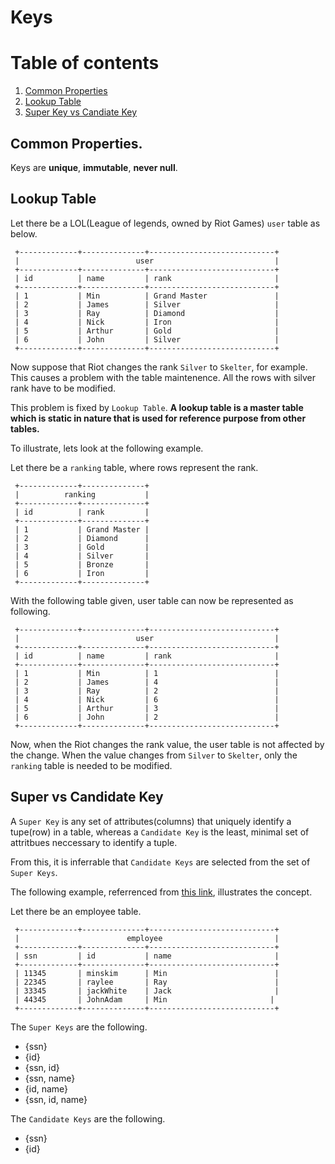 # Keys

# Table of contents

1. [Common Properties](#CommonProperties)
2. [Lookup Table](#LookUpTable)
3. [Super Key vs Candiate Key](#SuperCandidate)



## Common Properties.<a name="CommonProperties"></a>

Keys are <b>unique</b>, <b>immutable</b>, <b>never null</b>.

## Lookup Table <a name="LookUpTable" />

Let there be a LOL(League of legends, owned by Riot Games) `user` table as below.

```
 +-------------+--------------+----------------------------+
 |                          user                           |
 +-------------+--------------+----------------------------+
 | id          | name         | rank                       |
 +-------------+--------------+----------------------------+
 | 1           | Min          | Grand Master               |
 | 2           | James        | Silver                     |
 | 3           | Ray          | Diamond                    |
 | 4           | Nick         | Iron                       |
 | 5           | Arthur       | Gold                       |
 | 6           | John         | Silver                     |
 +-------------+--------------+----------------------------+
```

Now suppose that Riot changes the rank `Silver` to `Skelter`, for example.
This causes a problem with the table maintenence. All the rows with silver rank
have to be modified.

This problem is fixed by `Lookup Table`. <b>A lookup table is a master table which is static in nature that is used for reference purpose from other tables. </b> 

To illustrate, lets look at the following example.

Let there be a `ranking` table, where rows represent the rank.

```
 +-------------+--------------+
 |          ranking           |
 +-------------+--------------+
 | id          | rank         |
 +-------------+--------------+
 | 1           | Grand Master |
 | 2           | Diamond      |
 | 3           | Gold         |
 | 4           | Silver       |
 | 5           | Bronze       |
 | 6           | Iron         |
 +-------------+--------------+
```

With the following table given, user table can now be represented as following. 


```
 +-------------+--------------+----------------------------+
 |                          user                           |
 +-------------+--------------+----------------------------+
 | id          | name         | rank                       |
 +-------------+--------------+----------------------------+
 | 1           | Min          | 1                          |
 | 2           | James        | 4                          |
 | 3           | Ray          | 2                          |
 | 4           | Nick         | 6                          |
 | 5           | Arthur       | 3                          |
 | 6           | John         | 2                          |
 +-------------+--------------+----------------------------+
```

Now, when the Riot changes the rank value, the user table is not affected by the change. When the value changes from `Silver` to `Skelter`, only the `ranking` table is needed to be modified.

## Super vs Candidate Key<a name="SuperCandidate" />

A `Super Key` is any set of attributes(columns) that uniquely identify a tupe(row) in a table, whereas a `Candidate Key` is the least, minimal set of attritbues neccessary to identify a tuple.

From this, it is inferrable that `Candidate Keys` are selected from the set of `Super Keys`.

The following example, referrenced from [this link](https://beginnersbook.com/2015/04/super-key-in-dbms/), illustrates the concept.

Let there be an employee table.

```
 +-------------+--------------+----------------------------+
 |                        employee                         |
 +-------------+--------------+----------------------------+
 | ssn         | id           | name                       |
 +-------------+--------------+----------------------------+
 | 11345       | minskim      | Min                        |
 | 22345       | raylee       | Ray                        |
 | 33345       | jackWhite    | Jack                       |
 | 44345       | JohnAdam     | Min                       |
 +-------------+--------------+----------------------------+
```

The `Super Keys` are the following.

- {ssn}
- {id}
- {ssn, id}
- {ssn, name}
- {id, name}
- {ssn, id, name}

The `Candidate Keys` are the following.

- {ssn}
- {id}


